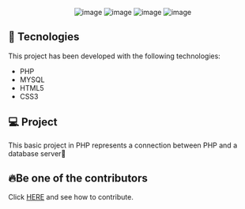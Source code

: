 <div align='center'>
 
 ![image](https://img.shields.io/badge/PHP-777BB4?style=for-the-badge&logo=php&logoColor=white)
 ![image](https://img.shields.io/badge/MySQL-00000F?style=for-the-badge&logo=mysql&logoColor=white)
 ![image](https://img.shields.io/badge/HTML5-E34F26?style=for-the-badge&logo=html5&logoColor=white)
 ![image](https://img.shields.io/badge/CSS3-1572B6?style=for-the-badge&logo=css3&logoColor=white)
 
 
 </div>

 ## 🚀 Tecnologies

This project has been developed with the following technologies:

- PHP
- MYSQL
- HTML5
- CSS3

## 💻 Project

This basic project in PHP represents a connection between PHP and a database server🧩

## 🔥Be one of the contributors<br>

Click [HERE](contribuition.md) and see how to contribute.<br>
